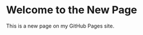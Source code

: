 <!DOCTYPE html>
<html lang="en">
<head>
    <meta charset="UTF-8">
    <meta name="viewport" content="width=device-width, initial-scale=1.0">
    <title>New Page</title>
</head>
<body>
    <h1>Welcome to the New Page</h1>
    <p>This is a new page on my GitHub Pages site.</p>
</body>
</html>
